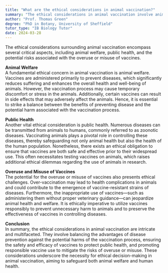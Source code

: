 ```yaml
---
title: "What are the ethical considerations in animal vaccination?"
summary: "The ethical considerations in animal vaccination involve animal welfare, public health, and the potential for overuse or misuse of vaccines."
author: "Prof. Thomas Green"
degree: "PhD in Botany, University of Sheffield"
tutor_type: "IB Biology Tutor"
date: 2024-03-28
---
```


The ethical considerations surrounding animal vaccination encompass several critical aspects, including animal welfare, public health, and the potential risks associated with the overuse or misuse of vaccines.

**Animal Welfare**  
A fundamental ethical concern in animal vaccination is animal welfare. Vaccines are administered primarily to prevent diseases, which significantly reduces suffering and enhances the overall health and well-being of animals. However, the vaccination process may cause temporary discomfort or stress in the animals. Additionally, certain vaccines can result in side effects that may adversely affect the animals. Hence, it is essential to strike a balance between the benefits of preventing disease and the potential harm associated with the vaccination process.

**Public Health**  
Another vital ethical consideration is public health. Numerous diseases can be transmitted from animals to humans, commonly referred to as zoonotic diseases. Vaccinating animals plays a pivotal role in controlling these diseases, thereby safeguarding not only animal health but also the health of the human population. Nonetheless, there exists an ethical obligation to ensure that vaccines are both safe and effective prior to their widespread use. This often necessitates testing vaccines on animals, which raises additional ethical dilemmas regarding the use of animals in research.

**Overuse and Misuse of Vaccines**  
The potential for the overuse or misuse of vaccines also presents ethical challenges. Over-vaccination may lead to health complications in animals and could contribute to the emergence of vaccine-resistant strains of diseases. Furthermore, the inappropriate use of vaccines—such as administering them without proper veterinary guidance—can jeopardize animal health and welfare. It is ethically imperative to utilize vaccines responsibly to prevent unnecessary harm to animals and to preserve the effectiveness of vaccines in controlling diseases.

**Conclusion**  
In summary, the ethical considerations in animal vaccination are intricate and multifaceted. They involve balancing the advantages of disease prevention against the potential harms of the vaccination process, ensuring the safety and efficacy of vaccines to protect public health, and promoting responsible vaccine use to mitigate the risks of overuse or misuse. These considerations underscore the necessity for ethical decision-making in animal vaccination, aiming to safeguard both animal welfare and human health.
    